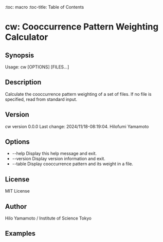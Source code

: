 :toc: macro
:toc-title: Table of Contents

# cw: Cooccurrence Pattern Weighting Calculator

<!--
[![DOI](https://zenodo.org/badge/163961186.svg)](https://zenodo.org/badge/latestdoi/163961186)
![Static Badge](https://img.shields.io/badge/github-repository-blue?logo=github)

![ksf](./ksf.png)
-->

## Synopsis

Usage: cw [OPTIONS] [FILES...]

## Description

Calculate the cooccurrence pattern weighting of a set of files.
If no file is specified, read from standard input.

## Version

cw version 0.0.0 Last change: 2024/11/18-08:19:04. Hilofumi Yamamoto

## Options

- --help
  Display this help message and exit.
- --version
  Display version information and exit.
- --table
  Display cooccurrence pattern and its weight in a file.

## License

MIT License

## Author

Hilo Yamamoto / Institute of Science Tokyo

## Examples
